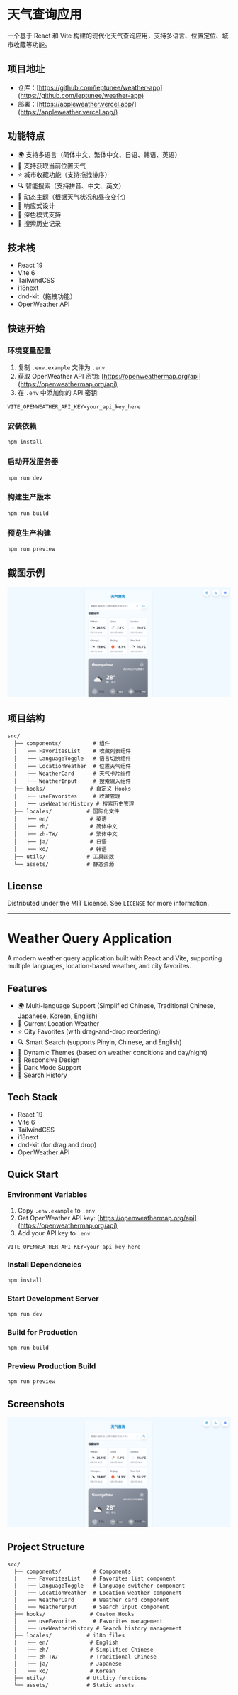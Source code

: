 # 天气查询应用

一个基于 React 和 Vite 构建的现代化天气查询应用，支持多语言、位置定位、城市收藏等功能。

## 项目地址

- 仓库：[https://github.com/leptunee/weather-app](https://github.com/leptunee/weather-app)
- 部署：[https://appleweather.vercel.app/](https://appleweather.vercel.app/)

## 功能特点

- 🌍 支持多语言（简体中文、繁体中文、日语、韩语、英语）
- 📍 支持获取当前位置天气
- ⭐ 城市收藏功能（支持拖拽排序）
- 🔍 智能搜索（支持拼音、中文、英文）
- 🎨 动态主题（根据天气状况和昼夜变化）
- 📱 响应式设计
- 🌙 深色模式支持
- 📖 搜索历史记录

## 技术栈

- React 19
- Vite 6
- TailwindCSS
- i18next
- dnd-kit（拖拽功能）
- OpenWeather API

## 快速开始

### 环境变量配置

1. 复制 `.env.example` 文件为 `.env`
2. 获取 OpenWeather API 密钥: [https://openweathermap.org/api](https://openweathermap.org/api)
3. 在 `.env` 中添加你的 API 密钥:
```env
VITE_OPENWEATHER_API_KEY=your_api_key_here
```

### 安装依赖

```bash
npm install
```

### 启动开发服务器

```bash
npm run dev
```

### 构建生产版本

```bash
npm run build
```

### 预览生产构建

```bash
npm run preview
```

## 截图示例

![主界面截图](/public/screenshot.png)

## 项目结构

```
src/
  ├── components/          # 组件
  │   ├── FavoritesList    # 收藏列表组件
  │   ├── LanguageToggle   # 语言切换组件
  │   ├── LocationWeather  # 位置天气组件
  │   ├── WeatherCard      # 天气卡片组件
  │   └── WeatherInput     # 搜索输入组件
  ├── hooks/              # 自定义 Hooks
  │   ├── useFavorites     # 收藏管理
  │   └── useWeatherHistory # 搜索历史管理
  ├── locales/           # 国际化文件
  │   ├── en/             # 英语
  │   ├── zh/             # 简体中文
  │   ├── zh-TW/          # 繁体中文
  │   ├── ja/             # 日语
  │   └── ko/             # 韩语
  ├── utils/             # 工具函数
  └── assets/            # 静态资源
```

## License

Distributed under the MIT License. See `LICENSE` for more information.

---

# Weather Query Application

A modern weather query application built with React and Vite, supporting multiple languages, location-based weather, and city favorites.

## Features

- 🌍 Multi-language Support (Simplified Chinese, Traditional Chinese, Japanese, Korean, English)
- 📍 Current Location Weather
- ⭐ City Favorites (with drag-and-drop reordering)
- 🔍 Smart Search (supports Pinyin, Chinese, and English)
- 🎨 Dynamic Themes (based on weather conditions and day/night)
- 📱 Responsive Design
- 🌙 Dark Mode Support
- 📖 Search History

## Tech Stack

- React 19
- Vite 6
- TailwindCSS
- i18next
- dnd-kit (for drag and drop)
- OpenWeather API

## Quick Start

### Environment Variables

1. Copy `.env.example` to `.env`
2. Get OpenWeather API key: [https://openweathermap.org/api](https://openweathermap.org/api)
3. Add your API key to `.env`:
```env
VITE_OPENWEATHER_API_KEY=your_api_key_here
```

### Install Dependencies

```bash
npm install
```

### Start Development Server

```bash
npm run dev
```

### Build for Production

```bash
npm run build
```

### Preview Production Build

```bash
npm run preview
```

## Screenshots

![Main Interface](/public/screenshot.png)

## Project Structure

```
src/
  ├── components/          # Components
  │   ├── FavoritesList    # Favorites list component
  │   ├── LanguageToggle   # Language switcher component
  │   ├── LocationWeather  # Location weather component
  │   ├── WeatherCard      # Weather card component
  │   └── WeatherInput     # Search input component
  ├── hooks/              # Custom Hooks
  │   ├── useFavorites     # Favorites management
  │   └── useWeatherHistory # Search history management
  ├── locales/           # i18n files
  │   ├── en/             # English
  │   ├── zh/             # Simplified Chinese
  │   ├── zh-TW/          # Traditional Chinese
  │   ├── ja/             # Japanese
  │   └── ko/             # Korean
  ├── utils/             # Utility functions
  └── assets/            # Static assets
```
